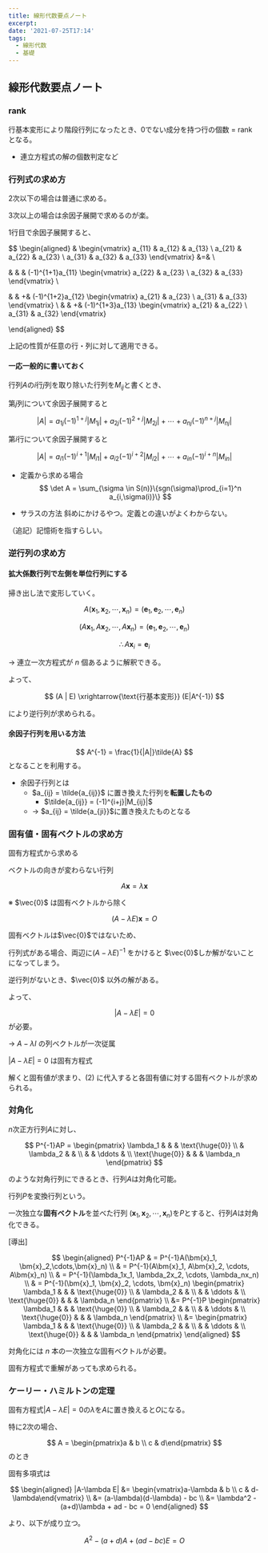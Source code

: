 ```yaml
---
title: 線形代数要点ノート
excerpt: 
date: '2021-07-25T17:14'
tags:
  - 線形代数
  - 基礎
---
```


## 線形代数要点ノート

### rank
行基本変形により階段行列になったとき、0でない成分を持つ行の個数 = rank となる。

- 連立方程式の解の個数判定など

### 行列式の求め方
2次以下の場合は普通に求める。

3次以上の場合は余因子展開で求めるのが楽。

1行目で余因子展開すると、

$$
\begin{aligned}
&
\begin{vmatrix}
a_{11} & a_{12} & a_{13} \\
a_{21} & a_{22} & a_{23} \\
a_{31} & a_{32} & a_{33}
\end{vmatrix} 
&=& \\ 

& & &
 (-1)^{1+1}a_{11}
\begin{vmatrix}
a_{22} & a_{23} \\
a_{32} & a_{33}
\end{vmatrix}
\\ 

& & +& (-1)^{1+2}a_{12}
\begin{vmatrix}
a_{21} & a_{23} \\
a_{31} & a_{33} 
\end{vmatrix}
\\
& & 
+& (-1)^{1+3}a_{13}
\begin{vmatrix}
a_{21} & a_{22} \\
a_{31} & a_{32} 
\end{vmatrix}

\end{aligned}
$$

上記の性質が任意の行・列に対して適用できる。

#### 一応一般的に書いておく

行列$A$の$i$行$j$列を取り除いた行列を$M_{ij}$と書くとき、

第$j$列について余因子展開すると

$$
|A| = a_{1j}(-1)^{1+j}|M_{1j}| + a_{2j}(-1)^{2+j}|M_{2j}| + \cdots + a_{nj}(-1)^{n+j}|M_{nj}|
$$

第$i$行について余因子展開すると

$$
|A| = a_{i1}(-1)^{i+1}|M_{i1}| + a_{i2}(-1)^{i+2}|M_{i2}| + \cdots + a_{in}(-1)^{i+n}|M_{in}|
$$


- 定義から求める場合
$$
\det A = \sum_{\sigma \in S(n)}\{sgn(\sigma)\prod_{i=1}^n a_{i,\sigma(i)}\}
$$

- サラスの方法
斜めにかけるやつ。定義との違いがよくわからない。

（追記）記憶術を指すらしい。

### 逆行列の求め方
#### 拡大係数行列で左側を単位行列にする

掃き出し法で変形していく。

$$
A(\bm{x}_1,\bm{x}_2,\cdots,\bm{x}_n) = (\bm{e}_1, \bm{e}_2, \cdots, \bm{e}_n)
$$

$$
(A\bm{x}_1, A\bm{x}_2,\cdots,A\bm{x}_n) = (\bm{e}_1,\bm{e}_2,\cdots,\bm{e}_n)
$$

$$
\therefore A\bm{x}_i = \bm{e}_i
$$

→ 連立一次方程式が $n$ 個あるように解釈できる。

よって、

$$
(A | E) \xrightarrow{\text{行基本変形}} (E|A^{-1})
$$

により逆行列が求められる。
#### 余因子行列を用いる方法
$$
A^{-1} = \frac{1}{|A|}\tilde{A}
$$
となることを利用する。
- 余因子行列とは
  - $a_{ij} = \tilde{a_{ij}}$ に置き換えた行列を**転置したもの**
    - $\tilde{a_{ij}} = (-1)^{i+j}|M_{ij}|$
  - → $a_{ij} = \tilde{a_{ji}}$に置き換えたものとなる

### 固有値・固有ベクトルの求め方

固有方程式から求める

ベクトルの向きが変わらない行列

$$
A\bm{x} = \lambda \bm{x}
$$

※ $\vec{0}$ は固有ベクトルから除く

$$
(A - \lambda E)\bm{x} = O \tag{2}
$$


固有ベクトルは$\vec{0}$ではないため、

行列式がある場合、両辺に$(A-\lambda E)^{-1}$ をかけると $\vec{0}$しか解がないことになってしまう。

逆行列がないとき、$\vec{0}$ 以外の解がある。

よって、

$$
|A-\lambda E| = 0
$$
が必要。

→ $A-\lambda I$ の列ベクトルが一次従属


$|A-\lambda E| = 0$ は固有方程式

解くと固有値が求まり、$(2)$ に代入すると各固有値に対する固有ベクトルが求められる。

### 対角化

$n$次正方行列$A$に対し、

$$
P^{-1}AP = 
\begin{pmatrix}
\lambda_1 &  & & \text{\huge{0}} \\
 & \lambda_2 & & \\
 &  & \ddots & \\
 \text{\huge{0}}  & & & \lambda_n
\end{pmatrix} 
$$

のような対角行列にできるとき、行列$A$は対角化可能。

行列$P$を変換行列という。


一次独立な**固有ベクトル**を並べた行列
$(\bm{x}_1,\bm{x}_2,\cdots,\bm{x}_n)$を$P$とすると、行列$A$は対角化できる。

[導出]

$$
\begin{aligned}
P^{-1}AP & = P^{-1}A(\bm{x}_1, \bm{x}_2,\cdots,\bm{x}_n) \\
& = P^{-1}(A\bm{x}_1, A\bm{x}_2, \cdots, A\bm{x}_n) \\
& = P^{-1}(\lambda_1x_1, \lambda_2x_2, \cdots, \lambda_nx_n) \\
& = P^{-1}(\bm{x}_1, \bm{x}_2, \cdots, \bm{x}_n)
\begin{pmatrix}
\lambda_1 &  & & \text{\huge{0}} \\
 & \lambda_2 & & \\
 &  & \ddots & \\
 \text{\huge{0}}  & & & \lambda_n
\end{pmatrix} \\
&= P^{-1}P
\begin{pmatrix}
\lambda_1 &  & & \text{\huge{0}} \\
 & \lambda_2 & & \\
 &  & \ddots & \\
 \text{\huge{0}}  & & & \lambda_n
\end{pmatrix} \\
&= 
\begin{pmatrix}
\lambda_1 &  & & \text{\huge{0}} \\
 & \lambda_2 & & \\
 &  & \ddots & \\
 \text{\huge{0}}  & & & \lambda_n
\end{pmatrix}
\end{aligned}
$$

対角化には $n$ 本の一次独立な固有ベクトルが必要。

固有方程式で重解があっても求められる。

### ケーリー・ハミルトンの定理

固有方程式$|A-\lambda E|=0$の$\lambda$を$A$に置き換えると$O$になる。


特に2次の場合、

$$
A = \begin{pmatrix}a & b \\ c & d\end{pmatrix}
$$
のとき

固有多項式は

$$
\begin{aligned}
|A-\lambda E| &= \begin{vmatrix}a-\lambda & b \\ c & d-\lambda\end{vmatrix} \\
&= (a-\lambda)(d-\lambda) - bc \\
&= \lambda^2 - (a+d)\lambda + ad - bc = 0
\end{aligned}
$$

より、以下が成り立つ。

$$
A^2 - (a+d)A  + (ad-bc)E = O
$$